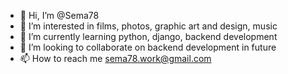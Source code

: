 - 👋 Hi, I’m @Sema78
- 👀 I’m interested in films, photos, graphic art and design, music
- 🌱 I’m currently learning python, django, backend development
- 💞️ I’m looking to collaborate on backend development in future
- 📫 How to reach me sema78.work@gmail.com

<!---
Sema78/Sema78 is a ✨ special ✨ repository because its `README.md` (this file) appears on your GitHub profile.
You can click the Preview link to take a look at your changes.
--->
